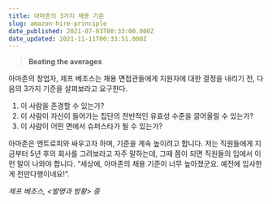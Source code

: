 ```yaml
---
title: 아마존의 3가지 채용 기준
slug: amazon-hire-principle
date_published: 2021-07-03T00:33:00.000Z
date_updated: 2021-11-11T00:33:51.000Z
---
```


> **Beating the averages**

아마존의 창업자, 제프 베조스는 채용 면접관들에게 지원자에 대한 결정을 내리기 전, 다음의 3가지 기준을 살펴보라고 요구한다.

1. 이 사람을 존경할 수 있는가?
2. 이 사람이 자신이 들어가는 집단의 전반적인 유효성 수준을 끌어올릴 수 있는가?
3. 이 사람이 어떤 면에서 슈퍼스타가 될 수 있는가?

아마존은 엔트로피와 싸우고자 하며, 기준을 계속 높이려고 합니다. 저는 직원들에게 지금부터 5년 후의 회사를 그려보라고 자주 말하는데, 그때 쯤이 되면 직원들의 입에서 이런 말이 나와야 합니다. “세상에, 아마존의 채용 기준이 너무 높아졌군요. 예전에 입사한 게 천만다행이네요!“.

*제프 베조스, <발명과 방황> 중*
